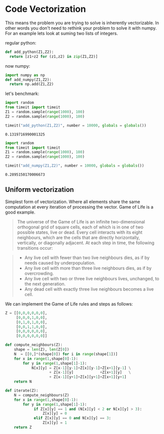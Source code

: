 # Code Vectorization

This means the problem you are trying to solve is inherently vectorizable. In other words you don't need to rethink your problem to solve it with numpy. For an example lets look at suming two lists of integers.

regular python:


```python
def add_python(Z1,Z2):
  return [z1+z2 for (z1,z2) in zip(Z1,Z2)]
```



now numpy:

```python
import numpy as np
def add_numpy(Z1,Z2):
  return np.add(Z1,Z2)
```



let's benchmark:


```python
import random
from timeit import timeit
Z1 = random.sample(range(1000), 100)
Z2 = random.sample(range(1000), 100)

timeit("add_python(Z1,Z2)", number = 10000, globals = globals())
```

```
0.1319716990001325
```





```python
import random
from timeit import timeit
Z1 = random.sample(range(1000), 100)
Z2 = random.sample(range(1000), 100)

timeit("add_numpy(Z1,Z2)", number = 10000, globals = globals())
```

```
0.2895150170006673
```



## Uniform vectorization

Simplest form of vectorization. Where all elements share the same computation at every iteration of processing the vector. Game of Life is a good example.

> The universe of the Game of Life is an infinite two-dimensional orthogonal grid of square cells, each of which is in one of two possible states, live or dead. Every cell interacts with its eight neighbours, which are the cells that are directly horizontally, vertically, or diagonally adjacent. At each step in time, the following transitions occur:

> - Any live cell with fewer than two live neighbours dies, as if by needs caused by underpopulation.
> - Any live cell with more than three live neighbours dies, as if by overcrowding.
> - Any live cell with two or three live neighbours lives, unchanged, to the next generation.
> - Any dead cell with exactly three live neighbours becomes a live cell.

We can implement the Game of Life rules and steps as follows:


```python
Z = [[0,0,0,0,0,0],
     [0,0,0,1,0,0],
     [0,1,0,1,0,0],
     [0,0,1,1,0,0],
     [0,0,0,0,0,0],
     [0,0,0,0,0,0]]
```




```python
def compute_neighbours(Z):
    shape = len(Z), len(Z[0])
    N  = [[0,]*(shape[0]) for i in range(shape[1])]
    for x in range(1,shape[0]-1):
        for y in range(1,shape[1]-1):
            N[x][y] = Z[x-1][y-1]+Z[x][y-1]+Z[x+1][y-1] \
                    + Z[x-1][y]            +Z[x+1][y]   \
                    + Z[x-1][y+1]+Z[x][y+1]+Z[x+1][y+1]
    return N
```




```python
def iterate(Z):
    N = compute_neighbours(Z)
    for x in range(1,shape[0]-1):
        for y in range(1,shape[1]-1):
             if Z[x][y] == 1 and (N[x][y] < 2 or N[x][y] > 3):
                 Z[x][y] = 0
             elif Z[x][y] == 0 and N[x][y] == 3:
                 Z[x][y] = 1
    return Z
```


